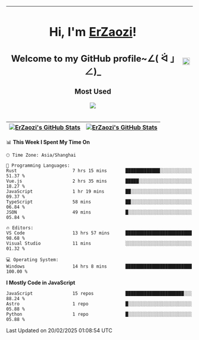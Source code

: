 |<h1>Hi, I'm <a href="https://github.com/erzaozi">ErZaozi</a>! </h1><h2>Welcome to my GitHub profile~∠( ᐛ 」∠)_</h2><p><h3>Most Used</h3><img src="https://skillicons.dev/icons?i=github,vscode,visualstudio,ubuntu,postman,pycharm,webstorm,git,docker"></p>|<img decoding="async" align=center src="https://cdn.jsdelivr.net/gh/erzaozi/erzaozi/image.gif" width="100%">|
| ----- | ----- |

| <a href="https://github.com/erzaozi"><img align="center" src="https://github-readme-stats.vercel.app/api/top-langs/?username=erzaozi&title_color=44cef6&text_color=4b5cc4&icon_color=2bbc8a&bg_color=white&langs_count=4&hide_border=true" alt="ErZaozi's GitHub Stats" /></a> | <a href="https://github.com/erzaozi"><img align="center" src="https://github-readme-stats.vercel.app/api?username=erzaozi&show_icons=true&line_height=27&count_private=true&title_color=44cef6&text_color=4b5cc4&icon_color=2bbc8a&bg_color=white&hide_border=true" alt="ErZaozi's GitHub Stats" /></a> |
| ----- | ----- |
<!--START_SECTION:waka-->
📊 **This Week I Spent My Time On** 

```text
🕑︎ Time Zone: Asia/Shanghai

💬 Programming Languages: 
Rust                     7 hrs 15 mins       █████████████░░░░░░░░░░░░   51.37 % 
Vue.js                   2 hrs 35 mins       █████░░░░░░░░░░░░░░░░░░░░   18.27 % 
JavaScript               1 hr 19 mins        ██░░░░░░░░░░░░░░░░░░░░░░░   09.37 % 
TypeScript               58 mins             ██░░░░░░░░░░░░░░░░░░░░░░░   06.84 % 
JSON                     49 mins             █░░░░░░░░░░░░░░░░░░░░░░░░   05.84 % 

🔥 Editors: 
VS Code                  13 hrs 57 mins      █████████████████████████   98.68 % 
Visual Studio            11 mins             ░░░░░░░░░░░░░░░░░░░░░░░░░   01.32 % 

💻 Operating System: 
Windows                  14 hrs 8 mins       █████████████████████████   100.00 % 
```

**I Mostly Code in JavaScript** 

```text
JavaScript               15 repos            ██████████████████████░░░   88.24 % 
Astro                    1 repo              █░░░░░░░░░░░░░░░░░░░░░░░░   05.88 % 
Python                   1 repo              █░░░░░░░░░░░░░░░░░░░░░░░░   05.88 % 
```




 Last Updated on 20/02/2025 01:08:54 UTC
<!--END_SECTION:waka-->
